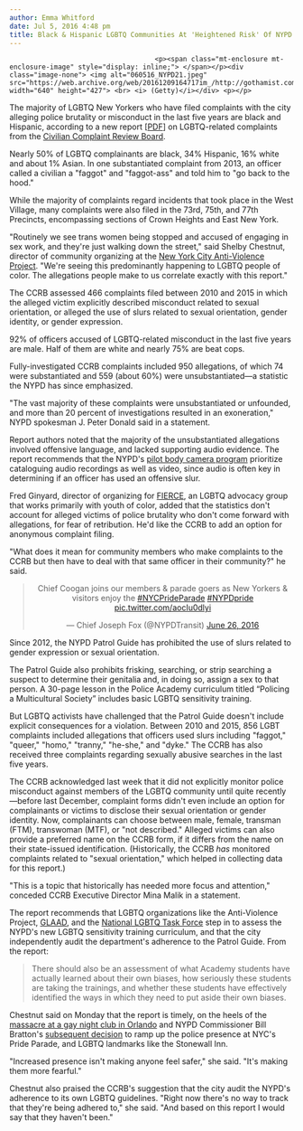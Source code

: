 ```yaml
---
author: Emma Whitford
date: Jul 5, 2016 4:48 pm
title: Black & Hispanic LGBTQ Communities At 'Heightened Risk' Of NYPD Abuse, Report Finds
---
```


	
										<p><span class="mt-enclosure mt-enclosure-image" style="display: inline;"> </span></p><div class="image-none"> <img alt="060516_NYPD21.jpeg" src="https://web.archive.org/web/20161209164717im_/http://gothamist.com/attachments/nyc_ewhitford/060516_NYPD21.jpeg" width="640" height="427"> <br> <i> (Getty)</i></div> <p></p>

<p>The majority of LGBTQ New Yorkers who have filed complaints with the city alleging police brutality or misconduct in the last five years are black and Hispanic, according to a new report [<a href="https://web.archive.org/web/20161209164717/file:///Users/gothamist2015a/Downloads/LGBTQ%20Report%20(1).pdf">PDF</a>] on LGBTQ-related complaints from the <a href="https://web.archive.org/web/20161209164717/http://www.nyc.gov/html/ccrb/html/home/home.shtml">Civilian Complaint Review Board</a>. </p>

<p>Nearly 50% of LGBTQ complainants are black, 34% Hispanic, 16% white and about 1% Asian. In one substantiated complaint from 2013, an officer called a civilian a &quot;faggot&quot; and &quot;faggot-ass&quot; and told him to &quot;go back to the hood.&quot; </p>

<p>While the majority of complaints regard incidents that took place in the West Village, many complaints were also filed in the 73rd, 75th, and 77th Precincts, encompassing sections of Crown Heights and East New York. </p>

<p>&quot;Routinely we see trans women being stopped and accused of engaging in sex work, and they&apos;re just walking down the street,&quot; said Shelby Chestnut, director of community organizing at the <a href="https://web.archive.org/web/20161209164717/http://www.avp.org/">New York City Anti-Violence Project</a>. &quot;We&apos;re seeing this predominantly happening to LGBTQ people of color. The allegations people make to us correlate exactly with this report.&quot; </p>

<p>The CCRB assessed 466 complaints filed between 2010 and 2015 in which the alleged victim explicitly described misconduct related to sexual orientation, or alleged the use of slurs related to sexual orientation, gender identity, or gender expression. </p>

<p>92% of officers accused of LGBTQ-related misconduct in the last five years are male. Half of them are white and nearly 75% are beat cops. </p>

<p>Fully-investigated CCRB complaints included 950 allegations, of which 74 were substantiated and 559 (about 60%) were unsubstantiated&#x2014;a statistic the NYPD has since emphasized. </p>

<p>&quot;The vast majority of these complaints were unsubstantiated or unfounded, and more than 20 percent of investigations resulted in an exoneration,&quot; NYPD spokesman J. Peter Donald said in a statement. </p>

<p>Report authors noted that the majority of the unsubstantiated allegations involved offensive language, and lacked supporting audio evidence. The report recommends that the NYPD&apos;s <a href="https://web.archive.org/web/20161209164717/http://gothamist.com/2016/06/29/nypd_body_cams_survey.php">pilot body camera program</a> prioritize cataloguing audio recordings as well as video, since audio is often key in determining if an officer has used an offensive slur. </p>

<p>Fred Ginyard, director of organizing for <a href="https://web.archive.org/web/20161209164717/http://www.fiercenyc.org/">FIERCE</a>, an LGBTQ advocacy group that works primarily with youth of color, added that the statistics don&apos;t account for alleged victims of police brutality who don&apos;t come forward with allegations, for fear of retribution. He&apos;d like the CCRB to add an option for anonymous complaint filing. </p>

<p>&quot;What does it mean for community members who make complaints to the CCRB but then have to deal with that same officer in their community?&quot; he said. </p>

<center><blockquote class="twitter-tweet" data-lang="en"><p lang="en" dir="ltr">Chief Coogan joins our members &amp; parade goers as New Yorkers &amp; visitors enjoy the <a href="https://web.archive.org/web/20161209164717/https://twitter.com/hashtag/NYCPrideParade?src=hash">#NYCPrideParade</a> <a href="https://web.archive.org/web/20161209164717/https://twitter.com/hashtag/NYPDpride?src=hash">#NYPDpride</a> <a href="https://web.archive.org/web/20161209164717/https://t.co/aocIu0dlyi">pic.twitter.com/aocIu0dlyi</a></p>&#x2014; Chief Joseph Fox (@NYPDTransit) <a href="https://web.archive.org/web/20161209164717/https://twitter.com/NYPDTransit/status/747172642331963394">June 26, 2016</a></blockquote>
<script async src="//web.archive.org/web/20161209164717js_/http://platform.twitter.com/widgets.js" charset="utf-8"></script></center>

<p>Since 2012, the NYPD Patrol Guide has prohibited the use of slurs related to gender expression or sexual orientation. </p>

<p>The Patrol Guide also prohibits frisking, searching, or strip searching a suspect to determine their genitalia and, in doing so, assign a sex to that person. A 30-page lesson in the Police Academy curriculum titled &#x201C;Policing a Multicultural Society&#x201D; includes basic LGBTQ sensitivity training. </p>

<p>But LGBTQ activists have challenged that the Patrol Guide doesn&apos;t include explicit consequences for a violation. Between 2010 and 2015, 856 LGBT complaints included allegations that officers used slurs including &quot;faggot,&quot; &quot;queer,&quot; &quot;homo,&quot; &quot;tranny,&quot; &quot;he-she,&quot; and &quot;dyke.&quot; The CCRB has also received three complaints regarding sexually abusive searches in the last five years. </p>

<p>The CCRB acknowledged last week that it did not explicitly monitor police misconduct against members of the LGBTQ community until quite recently&#x2014;before last December, complaint forms didn&apos;t even include an option for complainants or victims to disclose their sexual orientation or gender identity. Now, complainants can choose between male, female, transman (FTM), transwoman (MTF), or &quot;not described.&quot; Alleged victims can also provide a preferred name on the CCRB form, if it differs from the name on their state-issued identification. (Historically, the CCRB <em>has</em> monitored complaints related to &quot;sexual orientation,&quot; which helped in collecting data for this report.) </p>

<p>&quot;This is a topic that historically has needed more focus and attention,&quot; conceded CCRB Executive Director Mina Malik in a statement. </p>

<p>The report recommends that LGBTQ organizations like the Anti-Violence Project, <a href="https://web.archive.org/web/20161209164717/https://www.glaad.org/">GLAAD</a>, and the <a href="https://web.archive.org/web/20161209164717/http://www.thetaskforce.org/">National LGBTQ Task Force</a> step in to assess the NYPD&apos;s new LGBTQ sensitivity training curriculum, and that the city independently audit the department&apos;s adherence to the Patrol Guide. From the report: </p>

<blockquote>There should also be an assessment of what Academy students have actually learned about their own biases, how seriously these students are taking the trainings, and whether these students have effectively identified the ways in which they need to put aside their own biases.</blockquote>

<p>Chestnut said on Monday that the report is timely, on the heels of the <a href="https://web.archive.org/web/20161209164717/http://gothamist.com/2016/06/12/approximately_20_people_killed_at_g.php">massacre at a gay night club in Orlando</a> and NYPD Commissioner Bill Bratton&apos;s <a href="https://web.archive.org/web/20161209164717/http://gothamist.com/2016/06/12/nypd_counter-terrorism_units_on_ale.php">subsequent decision</a> to ramp up the police presence at NYC&apos;s Pride Parade, and LGBTQ landmarks like the Stonewall Inn. </p>

<p>&quot;Increased presence isn&apos;t making anyone feel safer,&quot; she said. &quot;It&apos;s making them more fearful.&quot;  </p>

<p>Chestnut also praised the CCRB&apos;s suggestion that the city audit the NYPD&apos;s adherence to its own LGBTQ guidelines. &quot;Right now there&apos;s no way to track that they&apos;re being adhered to,&quot; she said. &quot;And based on this report I would say that they haven&apos;t been.&quot; </p>					
										
									
				